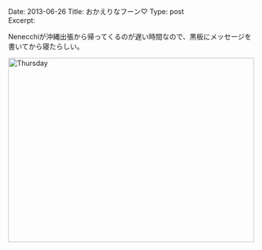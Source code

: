 Date: 2013-06-26 
Title: おかえりなフーン♡
Type: post  
Excerpt:   

Nenecchiが沖縄出張から帰ってくるのが遅い時間なので、黒板にメッセージを書いてから寝たらしい。

<a href="http://www.flickr.com/photos/hdknr/9146176705/" title="Thursday by hidelafoglia, on Flickr"><img src="https://farm6.staticflickr.com/5514/9146176705_72f10a665f.jpg" width="500" height="375" alt="Thursday"></a>